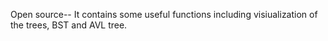 Open source--
It contains some useful functions including visiualization of the trees, BST and AVL tree.
